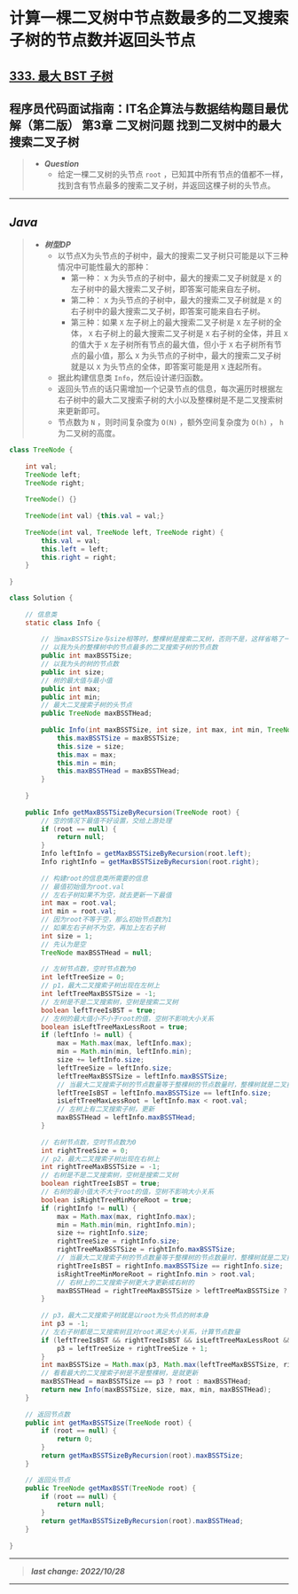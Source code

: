 # 计算一棵二叉树中节点数最多的二叉搜索子树的节点数并返回头节点

## [333. 最大 BST 子树](https://leetcode.cn/problems/largest-bst-subtree/)

## 程序员代码面试指南：IT名企算法与数据结构题目最优解（第二版） 第3章 二叉树问题 找到二叉树中的最大搜索二叉子树

> - ***Question***
>   - 给定一棵二叉树的头节点 `root` ，已知其中所有节点的值都不一样，找到含有节点最多的搜索二叉子树，并返回这棵子树的头节点。

---

## *Java*

> - ***树型DP***
>   - 以节点X为头节点的子树中，最大的搜索二叉子树只可能是以下三种情况中可能性最大的那种：
>     - 第一种： `X` 为头节点的子树中，最大的搜索二叉子树就是 `X` 的左子树中的最大搜索二叉子树，即答案可能来自左子树。
>     - 第二种： `X` 为头节点的子树中，最大的搜索二叉子树就是 `X` 的右子树中的最大搜索二叉子树，即答案可能来自右子树。
>     - 第三种：如果 `X` 左子树上的最大搜索二叉子树是 `X` 左子树的全体， `X` 右子树上的最大搜索二叉子树是 `X` 右子树的全体，并且 `X` 的值大于 `X` 左子树所有节点的最大值，但小于 `X` 右子树所有节点的最小值，那么 `X` 为头节点的子树中，最大的搜索二叉子树就是以 `X` 为头节点的全体，即答案可能是用 `X` 连起所有。
>   - 据此构建信息类 `Info`，然后设计递归函数。
>   - 返回头节点的话只需增加一个记录节点的信息，每次遍历时根据左右子树中的最大二叉搜索子树的大小以及整棵树是不是二叉搜索树来更新即可。
>   - 节点数为 `N` ，则时间复杂度为 `O(N)` ，额外空间复杂度为 `O(h)` ， `h` 为二叉树的高度。

```java
class TreeNode {
    
    int val;
    TreeNode left;
    TreeNode right;
    
    TreeNode() {}
    
    TreeNode(int val) {this.val = val;}
    
    TreeNode(int val, TreeNode left, TreeNode right) {
        this.val = val;
        this.left = left;
        this.right = right;
    }
    
}

class Solution {
    
    // 信息类
    static class Info {
        
        // 当maxBSSTSize与size相等时，整棵树是搜索二叉树，否则不是，这样省略了一个isBST变量
        // 以我为头的整棵树中的节点最多的二叉搜索子树的节点数
        public int maxBSSTSize;
        // 以我为头的树的节点数
        public int size;
        // 树的最大值与最小值
        public int max;
        public int min;
        // 最大二叉搜索子树的头节点
        public TreeNode maxBSSTHead;
        
        public Info(int maxBSSTSize, int size, int max, int min, TreeNode maxBSSTHead) {
            this.maxBSSTSize = maxBSSTSize;
            this.size = size;
            this.max = max;
            this.min = min;
            this.maxBSSTHead = maxBSSTHead;
        }
        
    }
    
    public Info getMaxBSSTSizeByRecursion(TreeNode root) {
        // 空的情况下最值不好设置，交给上游处理
        if (root == null) {
            return null;
        }
        Info leftInfo = getMaxBSSTSizeByRecursion(root.left);
        Info rightInfo = getMaxBSSTSizeByRecursion(root.right);
        
        // 构建root的信息类所需要的信息
        // 最值初始值为root.val
        // 左右子树如果不为空，就去更新一下最值
        int max = root.val;
        int min = root.val;
        // 因为root不等于空，那么初始节点数为1
        // 如果左右子树不为空，再加上左右子树
        int size = 1;
        // 先认为是空
        TreeNode maxBSSTHead = null;
        
        // 左树节点数，空时节点数为0
        int leftTreeSize = 0;
        // p1，最大二叉搜索子树出现在左树上
        int leftTreeMaxBSSTSize = -1;
        // 左树是不是二叉搜索树，空树是搜索二叉树
        boolean leftTreeIsBST = true;
        // 左树的最大值小不小于root的值，空树不影响大小关系
        boolean isLeftTreeMaxLessRoot = true;
        if (leftInfo != null) {
            max = Math.max(max, leftInfo.max);
            min = Math.min(min, leftInfo.min);
            size += leftInfo.size;
            leftTreeSize = leftInfo.size;
            leftTreeMaxBSSTSize = leftInfo.maxBSSTSize;
            // 当最大二叉搜索子树的节点数量等于整棵树的节点数量时，整棵树就是二叉搜索子树
            leftTreeIsBST = leftInfo.maxBSSTSize == leftInfo.size;
            isLeftTreeMaxLessRoot = leftInfo.max < root.val;
            // 左树上有二叉搜索子树，更新
            maxBSSTHead = leftInfo.maxBSSTHead;
        }
        
        // 右树节点数，空时节点数为0
        int rightTreeSize = 0;
        // p2，最大二叉搜索子树出现在右树上
        int rightTreeMaxBSSTSize = -1;
        // 右树是不是二叉搜索树，空树是搜索二叉树
        boolean rightTreeIsBST = true;
        // 右树的最小值大不大于root的值，空树不影响大小关系
        boolean isRightTreeMinMoreRoot = true;
        if (rightInfo != null) {
            max = Math.max(max, rightInfo.max);
            min = Math.min(min, rightInfo.min);
            size += rightInfo.size;
            rightTreeSize = rightInfo.size;
            rightTreeMaxBSSTSize = rightInfo.maxBSSTSize;
            // 当最大二叉搜索子树的节点数量等于整棵树的节点数量时，整棵树就是二叉搜索子树
            rightTreeIsBST = rightInfo.maxBSSTSize == rightInfo.size;
            isRightTreeMinMoreRoot = rightInfo.min > root.val;
            // 右树上的二叉搜索子树更大才更新成右树的
            maxBSSTHead = rightTreeMaxBSSTSize > leftTreeMaxBSSTSize ? rightInfo.maxBSSTHead : maxBSSTHead;
        }
        
        // p3，最大二叉搜索子树就是以root为头节点的树本身
        int p3 = -1;
        // 左右子树都是二叉搜索树且对root满足大小关系，计算节点数量
        if (leftTreeIsBST && rightTreeIsBST && isLeftTreeMaxLessRoot && isRightTreeMinMoreRoot) {
            p3 = leftTreeSize + rightTreeSize + 1;
        }
        int maxBSSTSize = Math.max(p3, Math.max(leftTreeMaxBSSTSize, rightTreeMaxBSSTSize));
        // 看看最大的二叉搜索子树是不是整棵树，是就更新
        maxBSSTHead = maxBSSTSize == p3 ? root : maxBSSTHead;
        return new Info(maxBSSTSize, size, max, min, maxBSSTHead);
    }
    
    // 返回节点数
    public int getMaxBSSTSize(TreeNode root) {
        if (root == null) {
            return 0;
        }
        return getMaxBSSTSizeByRecursion(root).maxBSSTSize;
    }

    // 返回头节点
    public TreeNode getMaxBSST(TreeNode root) {
        if (root == null) {
            return null;
        }
        return getMaxBSSTSizeByRecursion(root).maxBSSTHead;
    }
    
}
```

---

> ***last change: 2022/10/28***

---
